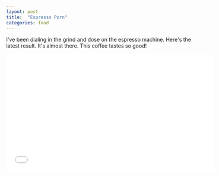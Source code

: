 ```yaml
---
layout: post
title:  "Espresso Porn"
categories: food
---
```

I've been dialing in the grind and dose on the espresso machine. Here's the latest result. It's almost there. This coffee tastes so good!

<iframe width="560" height="315" src="//www.youtube.com/embed/fvB0cDLC0ZM" frameborder="0" allowfullscreen></iframe>
